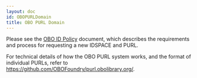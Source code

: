 ```yaml
---
layout: doc
id: OBOPURLDomain
title: OBO PURL Domain
---
```


Please see the [OBO ID Policy](http://www.obofoundry.org/docs/Policy_for_OBO_namespace_and_associated_PURL_requests.html) document, which describes the requirements and process for requesting a new IDSPACE and PURL.

For technical details of how the OBO PURL system works, and the format of individual PURLs, refer to https://github.com/OBOFoundry/purl.obolibrary.org/.

